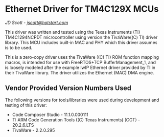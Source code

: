 # Ethernet Driver for TM4C129X MCUs
*JD Scott - jscott@hotstart.com*

This driver was written and tested using the Texas Instruments (TI) TM4C1294NCPDT microcontroller using version the TivaWare((C) TI) driver library. This MCU includes built-in MAC and PHY which this driver assumes is to be used.

This is a zero-copy driver uses the TivaWare ((C) TI) ROM function mapping macros, is intended for use with FreeRTOS+TCP BufferManagement_1, and is loosely modeled after the example lwIP Ethernet driver provided by TI in their TivaWare library. The driver utilizes the Ethernet (MAC) DMA engine.

## Vendor Provided Version Numbers Used
The following versions for tools/libraries were used during development and testing of this driver:
- Code Composer Studio - 11.1.0.000111
- TI ARM Code Generation Tools ((C) Texas Instruments) (CGT) - 20.2.6.LTS
- TivaWare - 2.2.0.295
